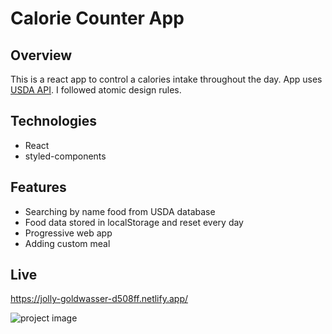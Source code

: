 # Calorie Counter App

## Overview

This is a react app to control a calories intake throughout the day. App uses [USDA API](https://fdc.nal.usda.gov/api-guide.html). I followed atomic design rules.

## Technologies

- React
- styled-components

## Features

- Searching by name food from USDA database
- Food data stored in localStorage and reset every day
- Progressive web app
- Adding custom meal

## Live

https://jolly-goldwasser-d508ff.netlify.app/

![project image](https://i.imgur.com/socXhYz.png)
